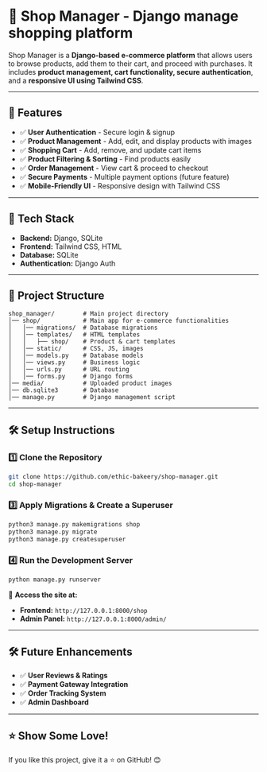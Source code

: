 # 🛒 Shop Manager - Django manage shopping  platform

Shop Manager is a **Django-based e-commerce platform** that allows users to browse products, add them to their cart, and proceed with purchases. It includes **product management, cart functionality, secure authentication**, and a **responsive UI using Tailwind CSS**.

-----------------------------------------------------------------------------------------

## 📌 Features

- ✅ **User Authentication** - Secure login & signup  
- ✅ **Product Management** - Add, edit, and display products with images  
- ✅ **Shopping Cart** - Add, remove, and update cart items  
- ✅ **Product Filtering & Sorting** - Find products easily  
- ✅ **Order Management** - View cart & proceed to checkout  
- ✅ **Secure Payments** - Multiple payment options (future feature)  
- ✅ **Mobile-Friendly UI** - Responsive design with Tailwind CSS  

---

## 🚀 Tech Stack

- **Backend:** Django, SQLite  
- **Frontend:** Tailwind CSS, HTML  
- **Database:** SQLite  
- **Authentication:** Django Auth  

---

## 📂 Project Structure

```plaintext
shop_manager/        # Main project directory
│── shop/            # Main app for e-commerce functionalities
│   │── migrations/  # Database migrations
│   │── templates/   # HTML templates
│   │   ├── shop/    # Product & cart templates
│   │── static/      # CSS, JS, images
│   │── models.py    # Database models
│   │── views.py     # Business logic
│   │── urls.py      # URL routing
│   │── forms.py     # Django forms
│── media/           # Uploaded product images
│── db.sqlite3       # Database
│── manage.py        # Django management script
```

---

## 🛠 Setup Instructions

### **1️⃣ Clone the Repository**
```bash
git clone https://github.com/ethic-bakeery/shop-manager.git
cd shop-manager
```
### **3️⃣ Apply Migrations & Create a Superuser**
```bash
python3 manage.py makemigrations shop
python3 manage.py migrate
python3 manage.py createsuperuser
```

### **4️⃣ Run the Development Server**
```bash
python manage.py runserver
```

📌 **Access the site at:**  
- **Frontend:** `http://127.0.0.1:8000/shop`  
- **Admin Panel:** `http://127.0.0.1:8000/admin/`

---
## 🛠 Future Enhancements

- ✅ **User Reviews & Ratings**
- ✅ **Payment Gateway Integration**
- ✅ **Order Tracking System**
- ✅ **Admin Dashboard**

---

## ⭐ Show Some Love!

If you like this project, give it a ⭐ on GitHub! 😊  

